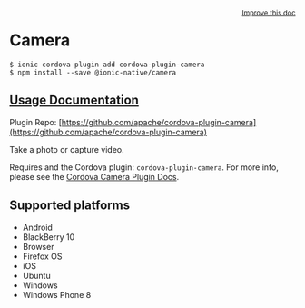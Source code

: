 <a style="float:right;font-size:12px;" href="http://github.com/ionic-team/ionic-native/edit/master/src/@ionic-native/plugins/camera/index.ts#L85">
  Improve this doc
</a>

# Camera

```
$ ionic cordova plugin add cordova-plugin-camera
$ npm install --save @ionic-native/camera
```

## [Usage Documentation](https://ionicframework.com/docs/native/camera/)

Plugin Repo: [https://github.com/apache/cordova-plugin-camera](https://github.com/apache/cordova-plugin-camera)

Take a photo or capture video.

Requires and the Cordova plugin: `cordova-plugin-camera`. For more info, please see the [Cordova Camera Plugin Docs](https://github.com/apache/cordova-plugin-camera).

## Supported platforms
- Android
- BlackBerry 10
- Browser
- Firefox OS
- iOS
- Ubuntu
- Windows
- Windows Phone 8



